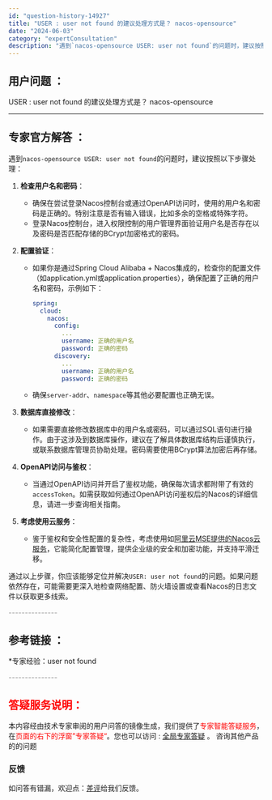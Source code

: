```yaml
---
id: "question-history-14927"
title: "USER : user not found 的建议处理方式是？ nacos-opensource"
date: "2024-06-03"
category: "expertConsultation"
description: "遇到`nacos-opensource USER: user not found`的问题时，建议按照以下步骤处理：1. **检查用户名和密码**：   - 确保在尝试登录Nacos控制台或通过OpenAPI访问时，使用的用户名和密码是正确的。特别注意是否有输入错误，比如多余的空格或特殊字符。   -"
---
```


## 用户问题 ： 
 USER : user not found 的建议处理方式是？ nacos-opensource 

---------------
## 专家官方解答 ：

遇到`nacos-opensource USER: user not found`的问题时，建议按照以下步骤处理：

1. **检查用户名和密码**：
   - 确保在尝试登录Nacos控制台或通过OpenAPI访问时，使用的用户名和密码是正确的。特别注意是否有输入错误，比如多余的空格或特殊字符。
   - 登录Nacos控制台，进入权限控制的用户管理界面验证用户名是否存在以及密码是否匹配存储的BCrypt加密格式的密码。

2. **配置验证**：
   - 如果你是通过Spring Cloud Alibaba + Nacos集成的，检查你的配置文件（如application.yml或application.properties），确保配置了正确的用户名和密码，示例如下：
     ```yaml
     spring:
       cloud:
         nacos:
           config:
             ...
             username: 正确的用户名
             password: 正确的密码
           discovery:
             ...
             username: 正确的用户名
             password: 正确的密码
     ```
   - 确保`server-addr`、`namespace`等其他必要配置也正确无误。

3. **数据库直接修改**：
   - 如果需要直接修改数据库中的用户名或密码，可以通过SQL语句进行操作。由于这涉及到数据库操作，建议在了解具体数据库结构后谨慎执行，或联系数据库管理员协助处理。密码需要使用BCrypt算法加密后再存储。

4. **OpenAPI访问与鉴权**：
   - 当通过OpenAPI访问并开启了鉴权功能，确保每次请求都附带了有效的`accessToken`。如需获取如何通过OpenAPI访问鉴权后的Nacos的详细信息，请进一步查询相关指南。

5. **考虑使用云服务**：
   - 鉴于鉴权和安全性配置的复杂性，考虑使用如[阿里云MSE提供的Nacos云服务](https://www.aliyun.com/product/aliware/mse?spm=nacos.cloud.topbar.0.0.0)，它能简化配置管理，提供企业级的安全和加密功能，并支持平滑迁移。

通过以上步骤，你应该能够定位并解决`USER: user not found`的问题。如果问题依然存在，可能需要更深入地检查网络配置、防火墙设置或查看Nacos的日志文件以获取更多线索。


<font color="#949494">---------------</font> 


## 参考链接 ：

*专家经验：user not found 


 <font color="#949494">---------------</font> 
 


## <font color="#FF0000">答疑服务说明：</font> 

本内容经由技术专家审阅的用户问答的镜像生成，我们提供了<font color="#FF0000">专家智能答疑服务</font>，在<font color="#FF0000">页面的右下的浮窗”专家答疑“</font>。您也可以访问 : [全局专家答疑](https://opensource.alibaba.com/chatBot) 。 咨询其他产品的的问题

### 反馈
如问答有错漏，欢迎点：[差评](https://ai.nacos.io/user/feedbackByEnhancerGradePOJOID?enhancerGradePOJOId=14929)给我们反馈。
